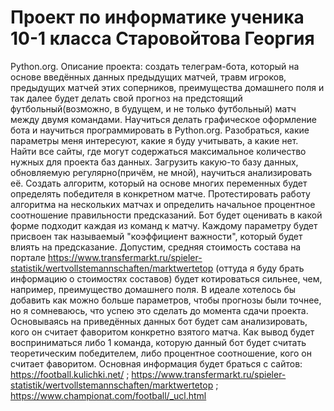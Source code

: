 # Проект по информатике ученика 10-1 класса Старовойтова Георгия

Python.org.
Описание проекта: создать телеграм-бота, который на основе введённых данных предыдущих матчей, травм игроков, предыдущих матчей этих соперников, преимущества домашнего поля и так далее будет делать свой прогноз на предстоящий футбольный(возможно, в будущем, и не только футбольный) матч между двумя командами.
Научиться делать графическое оформление бота и научиться программировать в Python.org.
Разобраться, какие параметры меня интересуют, какие я буду учитывать, а какие нет.
Найти все сайты, где могут содержаться максимальное количество нужных для проекта баз данных.
Загрузить какую-то базу данных, обновляемую регулярно(причём, не мной), научиться анализировать её.
Создать алгоритм, который на основе многих переменных будет определять победителя в конкретном матче.
Протестировать работу алгоритма на нескольких матчах и определить начальное процентное соотношение правильности предсказаний.
Бот будет оценивать в какой форме подходит каждая из команд к матчу. Каждому параметру будет присвоен так называемый "коэффициент важности", который будет влиять на предсказание. Допустим, средняя стоимость состава на портале https://www.transfermarkt.ru/spieler-statistik/wertvollstemannschaften/marktwertetop (оттуда я буду брать информацию о стоимостях составов) будет котироваться сильнее, чем, например, преимущество домашнего поля. В идеале хотелось бы добавить как можно больше параметров, чтобы прогнозы были точнее, но я сомневаюсь, что успею это сделать до момента сдачи проекта. Основываясь на приведённых данных бот будет сам анализировать, кого он считает фаворитом конкретно взятого матча. Как вывод будет восприниматься либо 1 команда, которую данный бот будет считать теоретическим победителем, либо процентное соотношение, кого он считает фаворитом.
Основная информация будет браться с сайтов: https://football.kulichki.net/ ; https://www.transfermarkt.ru/spieler-statistik/wertvollstemannschaften/marktwertetop ; https://www.championat.com/football/_ucl.html
